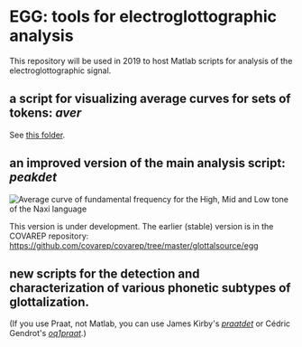 EGG: tools for electroglottographic analysis
=============

This repository will be used in 2019 to host Matlab scripts for analysis of the electroglottographic signal. 

## a script for visualizing average curves for sets of tokens: *aver*
See [this folder](https://github.com/alexis-michaud/egg/tree/master/aver). 

## an improved version of the main analysis script: *peakdet*

<img src="http://voiceresearch.free.fr/egg/images/peaks.png" alt="Average curve of fundamental frequency for the High, Mid and Low tone of the Naxi language">

This version is under development. The earlier (stable) version is in the COVAREP repository: https://github.com/covarep/covarep/tree/master/glottalsource/egg

## new scripts for the detection and characterization of various phonetic subtypes of glottalization.

(If you use Praat, not Matlab, you can use James Kirby's [*praatdet*](https://github.com/kirbyj/praatdet) or Cédric Gendrot's [*oq1praat*](http://voiceresearch.free.fr/egg/#downloads).)
